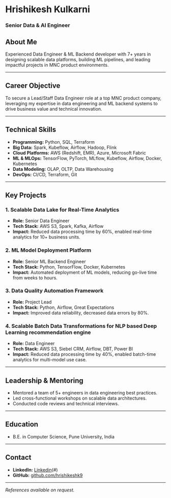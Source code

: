 # Hrishikesh Kulkarni 
### Senior Data & AI Engineer

## About Me
Experienced Data Engineer & ML Backend developer with 7+ years in designing scalable data platforms, building ML pipelines, and leading impactful projects in MNC product environments.

---

## Career Objective
To secure a Lead/Staff Data Engineer role at a top MNC product company, leveraging my expertise in data engineering and ML backend systems to drive business value and technical innovation.

---

## Technical Skills

- **Programming:** Python, SQL, Terraform
- **Big Data:** Spark, Kubeflow, Airflow, Hadoop, Flink
- **Cloud Platforms:** AWS (Redshift, EMR), Azure, Microsoft Fabric
- **ML & MLOps:** TensorFlow, PyTorch, MLflow, Kubeflow, Airflow, Docker, Kubernetes
- **Data Modeling:** OLAP, OLTP, Data Warehousing
- **DevOps:** CI/CD, Terraform, Git

---

## Key Projects

### 1. Scalable Data Lake for Real-Time Analytics
- **Role:** Senior Data Engineer
- **Tech Stack:** AWS S3, Spark, Kafka, Airflow
- **Impact:** Reduced data processing time by 60%, enabled real-time analytics for 10+ business units.

### 2. ML Model Deployment Platform
- **Role:** Senior ML Backend Engineer
- **Tech Stack:** Python, TensorFlow, Docker, Kubernetes
- **Impact:** Automated deployment of ML models, reducing go-live time from weeks to hours.

### 3. Data Quality Automation Framework
- **Role:** Project Lead
- **Tech Stack:** Python, Airflow, Great Expectations
- **Impact:** Improved data reliability, decreased data errors by 80%.

### 4. Scalable Batch Data Transformations for NLP based Deep Learning recommendation engine
- **Role:** Data Engineer
- **Tech Stack:** AWS S3, Siebel CRM, Airflow, DBT, Power BI
- **Impact:** Reduced data processing time by 40%, enabled batch-time analytics for multi-model use case.

---

## Leadership & Mentoring

- Mentored a team of 5+ engineers in data engineering best practices.
- Led cross-functional workshops on scalable data architectures.
- Conducted code reviews and technical interviews.

---

## Education

- B.E. in Computer Science, Pune University, India

---

## Contact

- **LinkedIn:** [Linkedin](https://www.linkedin.com/in/hrishikesh-r-kulkarni/)(#)
- **GitHub:** [github.com/hrishikeshk9](#)

---

*References available on request.*

